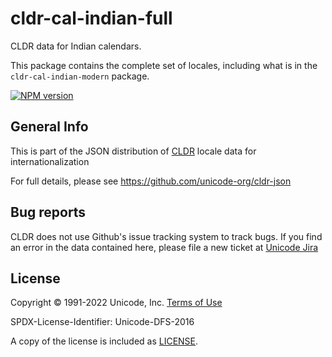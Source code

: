 # cldr-cal-indian-full

CLDR data for Indian calendars.

This package contains the complete set of locales, including what is in the `cldr-cal-indian-modern` package.


[![NPM version](https://img.shields.io/npm/v/cldr-cal-indian-full.svg?style=flat)](https://www.npmjs.org/package/cldr-cal-indian-full)

## General Info

This is part of the JSON distribution of [CLDR](http://cldr.unicode.org/)
locale data for internationalization

For full details, please see <https://github.com/unicode-org/cldr-json>

## Bug reports

CLDR does not use Github's issue tracking system to track bugs.  If you find an error in
the data contained here, please file a new ticket at [Unicode Jira](https://unicode-org.atlassian.net/projects/CLDR/issues)

## License

Copyright © 1991-2022 Unicode, Inc.
[Terms of Use](http://www.unicode.org/copyright.html)

SPDX-License-Identifier: Unicode-DFS-2016

A copy of the license is included as [LICENSE](./LICENSE).
